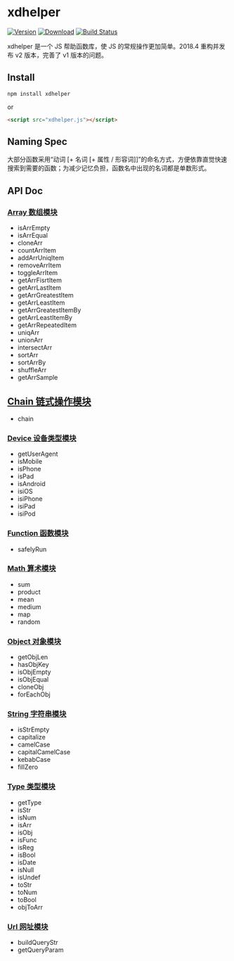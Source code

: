 # xdhelper

[![Version](https://img.shields.io/npm/v/xdhelper.svg)](https://www.npmjs.com/package/xdhelper)
[![Download](https://img.shields.io/npm/dm/xdhelper.svg)](https://www.npmjs.com/package/xdhelper)
[![Build Status](https://travis-ci.org/xiaoda/xdhelper.svg?branch=master)](https://travis-ci.org/xiaoda/xdhelper)

xdhelper 是一个 JS 帮助函数库，使 JS 的常规操作更加简单。2018.4 重构并发布 v2 版本，完善了 v1 版本的问题。

## Install

```
npm install xdhelper
```

or

``` html
<script src="xdhelper.js"></script>
```

## Naming Spec

大部分函数采用“动词 [+ 名词 [+ 属性 / 形容词]]”的命名方式，方便依靠直觉快速搜索到需要的函数；为减少记忆负担，函数名中出现的名词都是单数形式。

## API Doc

### [Array 数组模块](https://github.com/xiaoda/xdhelper/wiki/Array-%E6%95%B0%E7%BB%84%E6%A8%A1%E5%9D%97)
* isArrEmpty
* isArrEqual
* cloneArr
* countArrItem
* addArrUniqItem
* removeArrItem
* toggleArrItem
* getArrFisrtItem
* getArrLastItem
* getArrGreatestItem
* getArrLeastItem
* getArrGreatestItemBy
* getArrLeastItemBy
* getArrRepeatedItem
* uniqArr
* unionArr
* intersectArr
* sortArr
* sortArrBy
* shuffleArr
* getArrSample

## [Chain 链式操作模块](https://github.com/xiaoda/xdhelper/wiki/Chain-%E9%93%BE%E5%BC%8F%E6%93%8D%E4%BD%9C%E6%A8%A1%E5%9D%97)
* chain

### [Device 设备类型模块](https://github.com/xiaoda/xdhelper/wiki/Device-%E8%AE%BE%E5%A4%87%E7%B1%BB%E5%9E%8B%E6%A8%A1%E5%9D%97)
* getUserAgent
* isMobile
* isPhone
* isPad
* isAndroid
* isiOS
* isiPhone
* isiPad
* isiPod

### [Function 函数模块](https://github.com/xiaoda/xdhelper/wiki/Function-%E5%87%BD%E6%95%B0%E6%A8%A1%E5%9D%97)
* safelyRun

### [Math 算术模块](https://github.com/xiaoda/xdhelper/wiki/Math-%E7%AE%97%E6%9C%AF%E6%A8%A1%E5%9D%97)
* sum
* product
* mean
* medium
* map
* random

### [Object 对象模块](https://github.com/xiaoda/xdhelper/wiki/Object-%E5%AF%B9%E8%B1%A1%E6%A8%A1%E5%9D%97)
* getObjLen
* hasObjKey
* isObjEmpty
* isObjEqual
* cloneObj
* forEachObj

### [String 字符串模块](https://github.com/xiaoda/xdhelper/wiki/String-%E5%AD%97%E7%AC%A6%E4%B8%B2%E6%A8%A1%E5%9D%97)
* isStrEmpty
* capitalize
* camelCase
* capitalCamelCase
* kebabCase
* fillZero

### [Type 类型模块](https://github.com/xiaoda/xdhelper/wiki/Type-%E7%B1%BB%E5%9E%8B%E6%A8%A1%E5%9D%97)
* getType
* isStr
* isNum
* isArr
* isObj
* isFunc
* isReg
* isBool
* isDate
* isNull
* isUndef
* toStr
* toNum
* toBool
* objToArr

### [Url 网址模块](https://github.com/xiaoda/xdhelper/wiki/Url--%E7%BD%91%E5%9D%80%E6%A8%A1%E5%9D%97)
* buildQueryStr
* getQueryParam

